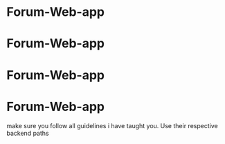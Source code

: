 # Forum-Web-app
# Forum-Web-app
# Forum-Web-app
# Forum-Web-app


make sure you follow all guidelines i have taught you.  Use their respective backend paths
